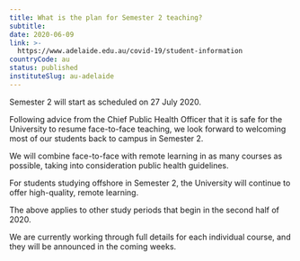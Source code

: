 ```yaml
---
title: What is the plan for Semester 2 teaching?
subtitle: 
date: 2020-06-09
link: >-
  https://www.adelaide.edu.au/covid-19/student-information
countryCode: au
status: published
instituteSlug: au-adelaide
---
```

Semester 2 will start as scheduled on 27 July 2020.

Following advice from the Chief Public Health Officer that it is safe for the University to resume face-to-face teaching, we look forward to welcoming most of our students back to campus in Semester 2.

We will combine face-to-face with remote learning in as many courses as possible, taking into consideration public health guidelines.

For students studying offshore in Semester 2, the University will continue to offer high-quality, remote learning.

The above applies to other study periods that begin in the second half of 2020.

We are currently working through full details for each individual course, and they will be announced in the coming weeks. 
